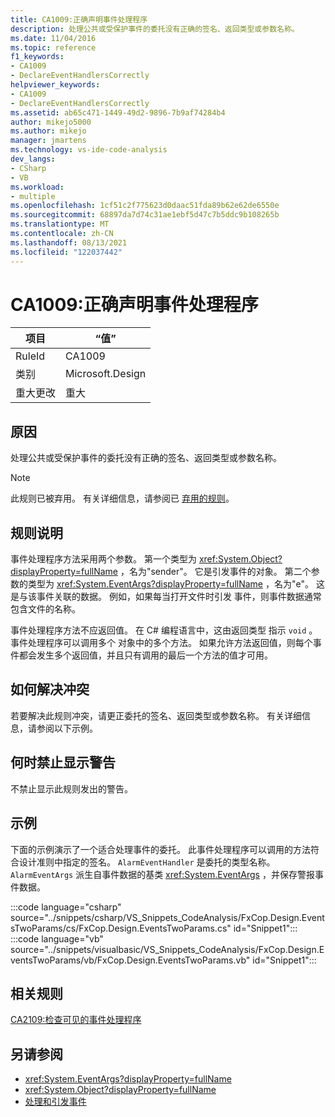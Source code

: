 ```yaml
---
title: CA1009:正确声明事件处理程序
description: 处理公共或受保护事件的委托没有正确的签名、返回类型或参数名称。
ms.date: 11/04/2016
ms.topic: reference
f1_keywords:
- CA1009
- DeclareEventHandlersCorrectly
helpviewer_keywords:
- CA1009
- DeclareEventHandlersCorrectly
ms.assetid: ab65c471-1449-49d2-9896-7b9af74284b4
author: mikejo5000
ms.author: mikejo
manager: jmartens
ms.technology: vs-ide-code-analysis
dev_langs:
- CSharp
- VB
ms.workload:
- multiple
ms.openlocfilehash: 1cf51c2f775623d0daac51fda89b62e62de6550e
ms.sourcegitcommit: 68897da7d74c31ae1ebf5d47c7b5ddc9b108265b
ms.translationtype: MT
ms.contentlocale: zh-CN
ms.lasthandoff: 08/13/2021
ms.locfileid: "122037442"
---
```

# <a name="ca1009-declare-event-handlers-correctly"></a>CA1009:正确声明事件处理程序

|项目|“值”|
|-|-|
|RuleId|CA1009|
|类别|Microsoft.Design|
|重大更改|重大|

## <a name="cause"></a>原因
处理公共或受保护事件的委托没有正确的签名、返回类型或参数名称。

> [!NOTE]
> 此规则已被弃用。 有关详细信息，请参阅已 [弃用的规则](fxcop-unported-deprecated-rules.md)。

## <a name="rule-description"></a>规则说明
事件处理程序方法采用两个参数。 第一个类型为 <xref:System.Object?displayProperty=fullName> ，名为"sender"。 它是引发事件的对象。 第二个参数的类型为 <xref:System.EventArgs?displayProperty=fullName> ，名为"e"。 这是与该事件关联的数据。 例如，如果每当打开文件时引发 事件，则事件数据通常包含文件的名称。

事件处理程序方法不应返回值。 在 C# 编程语言中，这由返回类型 指示 `void` 。 事件处理程序可以调用多个 对象中的多个方法。 如果允许方法返回值，则每个事件都会发生多个返回值，并且只有调用的最后一个方法的值才可用。

## <a name="how-to-fix-violations"></a>如何解决冲突
若要解决此规则冲突，请更正委托的签名、返回类型或参数名称。 有关详细信息，请参阅以下示例。

## <a name="when-to-suppress-warnings"></a>何时禁止显示警告
不禁止显示此规则发出的警告。

## <a name="example"></a>示例
下面的示例演示了一个适合处理事件的委托。 此事件处理程序可以调用的方法符合设计准则中指定的签名。 `AlarmEventHandler` 是委托的类型名称。 `AlarmEventArgs` 派生自事件数据的基类 <xref:System.EventArgs> ，并保存警报事件数据。

:::code language="csharp" source="../snippets/csharp/VS_Snippets_CodeAnalysis/FxCop.Design.EventsTwoParams/cs/FxCop.Design.EventsTwoParams.cs" id="Snippet1":::
:::code language="vb" source="../snippets/visualbasic/VS_Snippets_CodeAnalysis/FxCop.Design.EventsTwoParams/vb/FxCop.Design.EventsTwoParams.vb" id="Snippet1":::

## <a name="related-rules"></a>相关规则
[CA2109:检查可见的事件处理程序](/dotnet/fundamentals/code-analysis/quality-rules/ca2109)

## <a name="see-also"></a>另请参阅

- <xref:System.EventArgs?displayProperty=fullName>
- <xref:System.Object?displayProperty=fullName>
- [处理和引发事件](/dotnet/standard/events/index)
